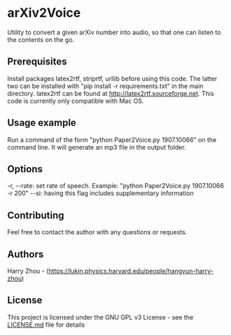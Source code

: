 # arXiv2Voice

Utility to convert a given arXiv number into audio, so that one can listen to the contents on the go.

## Prerequisites

Install packages latex2rtf, striprtf, urllib before using this code. The latter two can be installed with "pip install -r requirements.txt" in the main directory. latex2rtf can be found at http://latex2rtf.sourceforge.net. This code is currently only compatible with Mac OS.

## Usage example

Run a command of the form "python Paper2Voice.py 1907.10066" on the command line. It will generate an mp3 file in the output folder.

## Options

-r, --rate: set rate of speech. Example: "python Paper2Voice.py 1907.10066 -r 200"
--si: having this flag includes supplementary information

## Contributing

Feel free to contact the author with any questions or requests.

## Authors

Harry Zhou - (https://lukin.physics.harvard.edu/people/hangyun-harry-zhou)

## License

This project is licensed under the GNU GPL v3 License - see the [LICENSE.md](LICENSE.md) file for details
